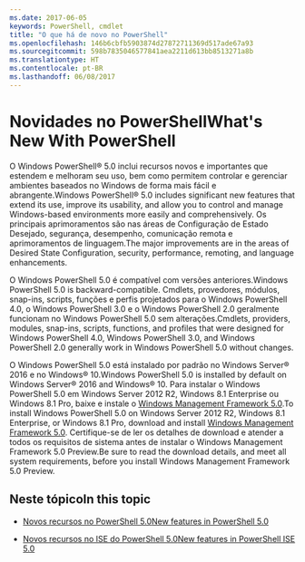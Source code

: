 ```yaml
---
ms.date: 2017-06-05
keywords: PowerShell, cmdlet
title: "O que há de novo no PowerShell"
ms.openlocfilehash: 146b6cbfb5903874d27872711369d517ade67a93
ms.sourcegitcommit: 598b7835046577841aea2211d613bb8513271a8b
ms.translationtype: HT
ms.contentlocale: pt-BR
ms.lasthandoff: 06/08/2017
---
```

# <a name="what39s-new-with-powershell"></a><span data-ttu-id="ff423-103">Novidades no PowerShell</span><span class="sxs-lookup"><span data-stu-id="ff423-103">What&#39;s New With PowerShell</span></span>
<span data-ttu-id="ff423-104">O Windows PowerShell® 5.0 inclui recursos novos e importantes que estendem e melhoram seu uso, bem como permitem controlar e gerenciar ambientes baseados no Windows de forma mais fácil e abrangente.</span><span class="sxs-lookup"><span data-stu-id="ff423-104">Windows PowerShell® 5.0 includes significant new features that extend its use, improve its usability, and allow you to control and manage Windows-based environments more easily and comprehensively.</span></span>  <span data-ttu-id="ff423-105">Os principais aprimoramentos são nas áreas de Configuração de Estado Desejado, segurança, desempenho, comunicação remota e aprimoramentos de linguagem.</span><span class="sxs-lookup"><span data-stu-id="ff423-105">The major improvements are in the areas of Desired State Configuration, security, performance, remoting, and language enhancements.</span></span>

<span data-ttu-id="ff423-106">O Windows PowerShell 5.0 é compatível com versões anteriores.</span><span class="sxs-lookup"><span data-stu-id="ff423-106">Windows PowerShell 5.0 is backward-compatible.</span></span> <span data-ttu-id="ff423-107">Cmdlets, provedores, módulos, snap-ins, scripts, funções e perfis projetados para o Windows PowerShell 4.0, o Windows PowerShell 3.0 e o Windows PowerShell 2.0 geralmente funcionam no Windows PowerShell 5.0 sem alterações.</span><span class="sxs-lookup"><span data-stu-id="ff423-107">Cmdlets, providers, modules, snap-ins, scripts, functions, and profiles that were designed for Windows PowerShell 4.0, Windows PowerShell 3.0, and Windows PowerShell 2.0 generally work in Windows PowerShell 5.0 without changes.</span></span>

<span data-ttu-id="ff423-108">O Windows PowerShell 5.0 está instalado por padrão no Windows Server® 2016 e no Windows® 10.</span><span class="sxs-lookup"><span data-stu-id="ff423-108">Windows PowerShell 5.0 is installed by default on Windows Server® 2016 and Windows® 10.</span></span> <span data-ttu-id="ff423-109">Para instalar o Windows PowerShell 5.0 em Windows Server 2012 R2, Windows 8.1 Enterprise ou Windows 8.1 Pro, baixe e instale o [Windows Management Framework 5.0](https://go.microsoft.com/fwlink/?linkid=830436).</span><span class="sxs-lookup"><span data-stu-id="ff423-109">To install Windows PowerShell 5.0 on Windows Server 2012 R2, Windows 8.1 Enterprise, or Windows 8.1 Pro, download and install [Windows Management Framework 5.0](https://go.microsoft.com/fwlink/?linkid=830436).</span></span> <span data-ttu-id="ff423-110">Certifique-se de ler os detalhes de download e atender a todos os requisitos de sistema antes de instalar o Windows Management Framework 5.0 Preview.</span><span class="sxs-lookup"><span data-stu-id="ff423-110">Be sure to read the download details, and meet all system requirements, before you install Windows Management Framework 5.0 Preview.</span></span>

## <a name="in-this-topic"></a><span data-ttu-id="ff423-111">Neste tópico</span><span class="sxs-lookup"><span data-stu-id="ff423-111">In this topic</span></span>

-   [<span data-ttu-id="ff423-112">Novos recursos no PowerShell 5.0</span><span class="sxs-lookup"><span data-stu-id="ff423-112">New features in  PowerShell 5.0</span></span>](What-s-New-in-Windows-PowerShell-50.md)

-   [<span data-ttu-id="ff423-113">Novos recursos no ISE do PowerShell 5.0</span><span class="sxs-lookup"><span data-stu-id="ff423-113">New features in PowerShell ISE 5.0</span></span>](What-s-New-in-the-PowerShell-50-ISE.md)

<!--
-   New features in Windows PowerShell 4.0

-   New features in Windows PowerShell 3.0
-->

